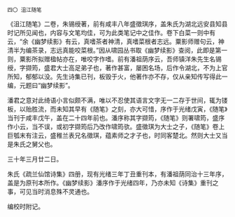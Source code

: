     四〇 沮江随笔 

   《沮江随笔》二卷，朱锡绶著，前有咸丰八年盛徵琪序，盖朱氏为湖北远安县知县时记所见闻也，内容与文笔均佳，可为此类笔记中之佳作。卷下白菜一则中有云，“余《幽梦续影》有云，真嗜茶者神清，真嗜菜根者志远。粟影师赠句云，神清半为编茶录，志远真能咬菜根。”因从啸园丛书取《幽梦续影》查阅，此即是第一则，粟影所拟赠楹帖亦在，唯咬字作嗜。前有潘祖荫序云，吾师镇洋朱先生名锡绶，字撷筠，盛君大士高足弟子也，著作甚富，屡困名场，后作令湖北，不为上官所知，郁郁以没。先生诗集已刊，板毁于火，他著作亦不存，仅从亲知传写得此一编，元题曰“幽梦续影”。

   潘君之意对此绮语小言似颇不满，唯以不忍使其语言文字无一二存于世间，辄为镂板，以贻胜流，而未知其早有《随笔》之刻，亦大可惜，序作于光绪戊寅，《随笔》当刊于咸丰戊午，盖在二十四年前也。潘序称其字撷筠，《随笔》则署啸筠，盛序作小云，当不误，或初字撷筠后乃改作啸筠欤。盛徵琪为大士之子，《随笔》卷上巨瓠末有注云，盛稚兰表兄名徵琪，蕴素师之才子也，时同客楚北。然则大士又当是朱氏之舅父也。

   三十年三月廿二日。

   朱氏《疏兰仙馆诗集》四册，现有光绪三年丁丑重刊本，有潘祖荫同治十三年序，盖是为原刊本所作。《幽梦续影》潘序作于光绪四年，乃亦未知《诗集》重刊之事，可见当时消息殊不灵通也。

   编校时附记。

